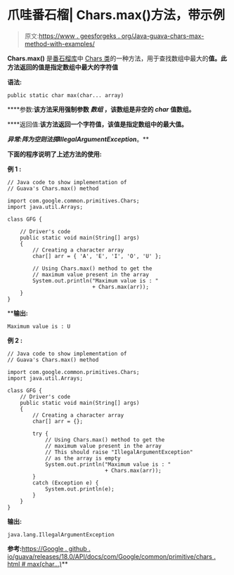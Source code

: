 # 爪哇番石榴| Chars.max()方法，带示例

> 原文:[https://www . geesforgeks . org/Java-guava-chars-max-method-with-examples/](https://www.geeksforgeeks.org/java-guava-chars-max-method-with-examples/)

**Chars.max()** 是[番石榴库](https://www.geeksforgeeks.org/guava-library-java/)中 [Chars 类](https://www.geeksforgeeks.org/chars-class-guava-java/)的一种方法，用于查找数组中最大的**值。此方法返回的值是指定数组中最大的字符值**

****语法:****

```
public static char max(char... array) 
```

****参数:**该方法采用强制参数 ***数组*** ，该数组是非空的 *char* 值数组。**

****返回值:**该方法返回一个字符值，该值是指定数组中的最大值。**

****异常:**阵为空则法掷***IllegalArgumentException***。**

**下面的程序说明了上述方法的使用:**

****例 1 :****

```
// Java code to show implementation of
// Guava's Chars.max() method

import com.google.common.primitives.Chars;
import java.util.Arrays;

class GFG {

    // Driver's code
    public static void main(String[] args)
    {
        // Creating a character array
        char[] arr = { 'A', 'E', 'I', 'O', 'U' };

        // Using Chars.max() method to get the
        // maximum value present in the array
        System.out.println("Maximum value is : "
                           + Chars.max(arr));
    }
}
```

****输出:**

```
Maximum value is : U

```

**例 2 :**

```
// Java code to show implementation of
// Guava's Chars.max() method

import com.google.common.primitives.Chars;
import java.util.Arrays;

class GFG {
    // Driver's code
    public static void main(String[] args)
    {
        // Creating a character array
        char[] arr = {};

        try {
            // Using Chars.max() method to get the
            // maximum value present in the array
            // This should raise "IllegalArgumentException"
            // as the array is empty
            System.out.println("Maximum value is : "
                               + Chars.max(arr));
        }
        catch (Exception e) {
            System.out.println(e);
        }
    }
}
```

**输出:**

```
java.lang.IllegalArgumentException

```

**参考:**[https://Google . github . io/guava/releases/18.0/API/docs/com/Google/common/primitive/chars . html # max(char…)](https://google.github.io/guava/releases/18.0/api/docs/com/google/common/primitives/Chars.html#max(char...))**